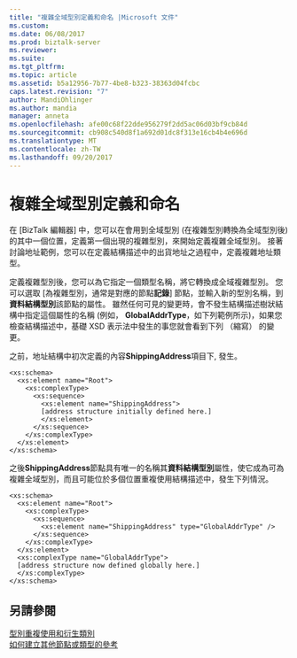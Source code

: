 ```yaml
---
title: "複雜全域型別定義和命名 |Microsoft 文件"
ms.custom: 
ms.date: 06/08/2017
ms.prod: biztalk-server
ms.reviewer: 
ms.suite: 
ms.tgt_pltfrm: 
ms.topic: article
ms.assetid: b5a12956-7b77-4be8-b323-38363d04fcbc
caps.latest.revision: "7"
author: MandiOhlinger
ms.author: mandia
manager: anneta
ms.openlocfilehash: afe00c68f22dde956279f2dd5ac06d03bf9cb84d
ms.sourcegitcommit: cb908c540d8f1a692d01dc8f313e16cb4b4e696d
ms.translationtype: MT
ms.contentlocale: zh-TW
ms.lasthandoff: 09/20/2017
---
```

# <a name="complex-global-type-definition-and-naming"></a>複雜全域型別定義和命名
在 [BizTalk 編輯器] 中，您可以在會用到全域型別 (在複雜型別轉換為全域型別後) 的其中一個位置，定義第一個出現的複雜型別，來開始定義複雜全域型別。 接著討論地址範例，您可以在定義結構描述中的出貨地址之過程中，定義複雜地址類型。  
  
 定義複雜型別後，您可以為它指定一個類型名稱，將它轉換成全域複雜型別。 您可以選取 [為複雜型別，通常是對應的節點**記錄**] 節點，並輸入新的型別名稱，到**資料結構型別**該節點的屬性。 雖然任何可見的變更時，會不發生結構描述樹狀結構中指定這個屬性的名稱 (例如， **GlobalAddrType**，如下列範例所示)，如果您檢查結構描述中，基礎 XSD 表示法中發生的事您就會看到下列 （縮寫） 的變更。  
  
 之前，地址結構中初次定義的內容**ShippingAddress**項目下, 發生。  
  
```  
<xs:schema>  
  <xs:element name="Root">  
    <xs:complexType>  
      <xs:sequence>  
        <xs:element name="ShippingAddress">  
        [address structure initially defined here.]  
        </xs:element>  
      </xs:sequence>  
    </xs:complexType>  
  </xs:element>  
</xs:schema>  
```  
  
 之後**ShippingAddress**節點具有唯一的名稱其**資料結構型別**屬性，使它成為可為複雜全域型別，而且可能位於多個位置重複使用結構描述中，發生下列情況。  
  
```  
<xs:schema>  
  <xs:element name="Root">  
    <xs:complexType>  
      <xs:sequence>  
        <xs:element name="ShippingAddress" type="GlobalAddrType" />  
      </xs:sequence>  
    </xs:complexType>  
  </xs:element>  
  <xs:complexType name="GlobalAddrType">  
  [address structure now defined globally here.]  
  </xs:complexType>  
</xs:schema>  
```  
  
## <a name="see-also"></a>另請參閱  
 [型別重複使用和衍生類別](../core/type-reuse-and-derivations.md)   
 [如何建立其他節點或類型的參考](../core/how-to-create-references-to-another-node-or-type.md)